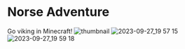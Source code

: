 # Norse Adventure
Go viking in Minecraft!
![thumbnail](https://github.com/Hexuar/Norse-Adventure/assets/97542759/6b60663d-dd14-4774-8adb-1c89232aa05a)
![2023-09-27_19 57 15](https://github.com/Hexuar/Norse-Adventure/assets/97542759/13322865-dfa3-45a6-9915-c1461d8d8d01)
![2023-09-27_19 59 18](https://github.com/Hexuar/Norse-Adventure/assets/97542759/d6948eb1-d5e5-4f23-a65c-23595c07c781)
